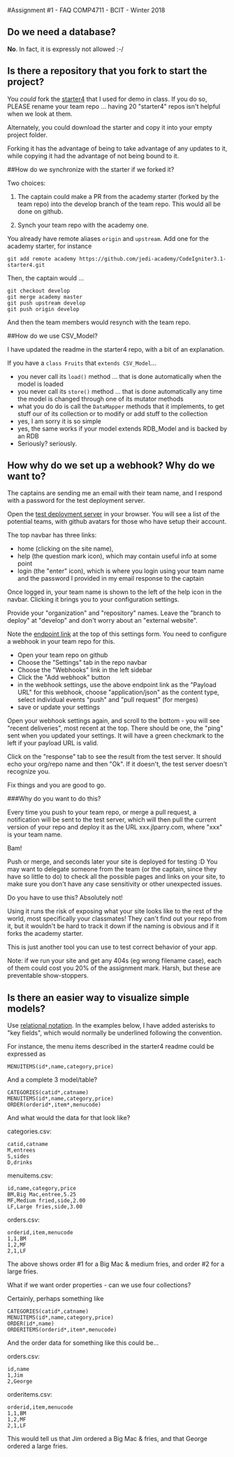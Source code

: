 #Assignment #1 - FAQ
COMP4711 - BCIT - Winter 2018

## Do we need a database?

**No**. In fact, it is expressly not allowed :-/

## Is there a repository that you fork to start the project?  

You *could* fork the [starter4](https://github.com/jedi-academy/CodeIgniter3.1-starter4) that I used for demo in class.
If you do so, PLEASE rename your team repo ... having 20 "starter4" repos isn't helpful
when we look at them.

Alternately, you could download the starter and copy it into your empty project folder.

Forking it has the advantage of being to take advantage of any updates to it, while
copying it had the advantage of not being bound to it.

##How do we synchronize with the starter if we forked it?

Two choices:

1) The captain could make a PR from the academy starter (forked by the team repo) into the develop branch of the team repo.
This would all be done on github.

2) Synch your team repo with the academy one.
 
You already have remote aliases `origin` and `upstream`.
Add one for the academy starter, for instance

    git add remote academy https://github.com/jedi-academy/CodeIgniter3.1-starter4.git

Then, the captain would ...

    git checkout develop
    git merge academy master
    git push upstream develop
    git push origin develop

And then the team members would resynch with the team repo.

##How do we use CSV_Model?

I have updated the readme in the starter4 repo, with a bit of an explanation.

If you have a `class Fruits` that `extends CSV_Model`...
- you never call its `load()` method ... that is done automatically
when the model is loaded
- you never call its `store()` method ... that is done automatically
any time the model is changed through one of its mutator methods
- what you do do is call the `DataMapper` methods that it implements,
to get stuff our of its collection or to modify or add stuff to the
collection
- yes, I am sorry it is so simple
- yes, the same works if your model extends RDB_Model and is backed by an RDB
- Seriously? seriously.

## How why do we set up a webhook? Why do we want to?

The captains are sending me an email with their team name, and I respond with
a password for the test deployment server.

Open the [test deployment server](https://bling.jlparry.com/) in your browser.
You will see a list of the potential teams, with github avatars for those
who have setup their account.

The top navbar has three links: 
- home (clicking on the site name), 
- help (the question mark icon), which may contain useful info at some point
- login (the "enter" icon), which is where you login using your team name
and the password I provided in my email response to the captain

Once logged in, your team name is shown to the left of the help icon in the
navbar. Clicking it brings you to your configuration settings.

Provide your "organization" and "repository" names. Leave the "branch to deploy" at "develop"
and don't worry about an "external website".

Note the [endpoint link](https://deployer.jlparry.com/please) at the top of this settings form.
You need to configure a webhook in your team repo for this.

- Open your team repo on github
- Choose the "Settings" tab in the repo navbar
- Choose the "Webhooks" link in the left sidebar
- Click the "Add webhook" button
- in the webhook settings, use the above endpoint link as the "Payload URL" for this webhook,
choose "application/json" as the content type, select individual events "push" and "pull request"
(for merges)
- save or update your settings

Open your webhook settings again, and scroll to the bottom - you will see "recent deliveries", most recent at the top.
There should be one, the "ping" sent when you updated your settings.
It will have a green checkmark to the left if your payload URL is valid.

Click on the "response" tab to see the result from the test server.
It should echo your org/repo name and then "Ok".
If it doesn't, the test server doesn't recognize you.

Fix things and you are good to go.

###Why do you want to do this?

Every time you push to your team repo, or merge a pull request, a notification
will be sent to the test server, which will then pull the current version
of your repo and deploy it as the URL xxx.jlparry.com, where "xxx" is your team name.

Bam!

Push or merge, and seconds later your site is deployed for testing :D
You may want to delegate someone from the team (or the captain, since they have so
little to do) to check all the possible pages and links on your site, to make sure
you don't have any case sensitivity or other unexpected issues.

Do you have to use this? Absolutely not!

Using it runs the risk of exposing what your site looks like to the rest of the world,
most specifically your classmates! They can't find out your repo from it,
but it wouldn't be hard to track it down if the naming is obvious and if it forks the academy starter.

This is just another tool you can use to test correct behavior of your app.

Note: if we run your site and get any 404s (eg wrong filename case), each of them could
cost you 20% of the assignment mark. Harsh, but these are preventable show-stoppers.

## Is there an easier way to visualize simple models?

Use [relational notation](http://databasemanagement.wikia.com/wiki/Relational_Notation).
In the examples below, I have added asterisks to "key fields", which would normally
be underlined following the convention.

For instance, the menu items described in the starter4 readme could be expressed as

    MENUITEMS(id*,name,category,price)

And a complete 3 model/table?

    CATEGORIES(catid*,catname)
    MENUITEMS(id*,name,category,price)
    ORDER(orderid*,item*,menucode)

And what would the data for that look like?

categories.csv:

    catid,catname
    M,entrees
    S,sides
    D,drinks

menuitems.csv:

    id,name,category,price
    BM,Big Mac,entree,5.25
    MF,Medium fried,side,2.00
    LF,Large fries,side,3.00

orders.csv:

    orderid,item,menucode
    1,1,BM
    1,2,MF
    2,1,LF

The above shows order #1 for a Big Mac & medium fries, and order #2 for a large fries.

What if we want order properties - can we use four collections?

Certainly, perhaps something like

    CATEGORIES(catid*,catname)
    MENUITEMS(id*,name,category,price)
    ORDER(id*,name)
    ORDERITEMS(orderid*,item*,menucode)

And the order data for something like this could be...

orders.csv:

    id,name
    1,Jim
    2,George

orderitems.csv:

    orderid,item,menucode
    1,1,BM
    1,2,MF
    2,1,LF

This would tell us that Jim ordered a Big Mac & fries, and that George ordered a large fries.